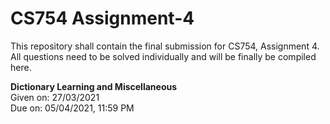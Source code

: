 # CS754 Assignment-4
This repository shall contain the final submission for CS754, Assignment 4.  
All questions need to be solved individually and will be finally be compiled here.

**Dictionary Learning and Miscellaneous**  
Given on: 27/03/2021  
Due on: 05/04/2021, 11:59 PM

